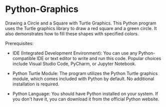 # Python-Graphics
Drawing a Circle and a Square with Turtle Graphics. 
This Python program uses the Turtle graphics library to draw a red square and a green circle. 
It also demonstrates how to fill these shapes with specified colors.

Prerequisites:

- IDE (Integrated Development Environment):
  You can use any Python-compatible IDE or text editor to write and run this code. Popular choices include Visual Studio Code, PyCharm, or Jupyter Notebook.

- Python Turtle Module:
  The program utilizes the Python Turtle graphics module, which comes included with Python by default. No additional installation is required.

- Python Language:
   You should have Python installed on your system. If you don't have it, you can download it from the official Python website.

